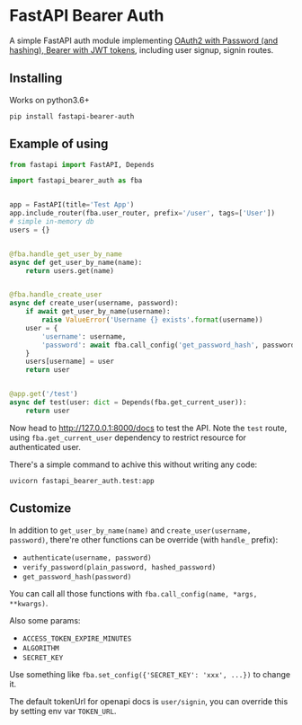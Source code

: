 # FastAPI Bearer Auth

A simple FastAPI auth module implementing [OAuth2 with Password (and hashing), Bearer with JWT tokens](https://fastapi.tiangolo.com/tutorial/security/oauth2-jwt/), including user signup, signin routes.


## Installing

Works on python3.6+

```shell
pip install fastapi-bearer-auth
```


## Example of using

```python
from fastapi import FastAPI, Depends

import fastapi_bearer_auth as fba


app = FastAPI(title='Test App')
app.include_router(fba.user_router, prefix='/user', tags=['User'])
# simple in-memory db
users = {}


@fba.handle_get_user_by_name
async def get_user_by_name(name):
    return users.get(name)


@fba.handle_create_user
async def create_user(username, password):
    if await get_user_by_name(username):
        raise ValueError('Username {} exists'.format(username))
    user = {
        'username': username,
        'password': await fba.call_config('get_password_hash', password),
    }
    users[username] = user
    return user


@app.get('/test')
async def test(user: dict = Depends(fba.get_current_user)):
    return user
```

Now head to http://127.0.0.1:8000/docs to test the API. Note the `test` route, using `fba.get_current_user` dependency to restrict resource for authenticated user.

There's a simple command to achive this without writing any code:

```shell
uvicorn fastapi_bearer_auth.test:app
```


## Customize

In addition to `get_user_by_name(name)` and `create_user(username, password)`, there're other functions can be override (with `handle_` prefix):

- `authenticate(username, password)`
- `verify_password(plain_password, hashed_password)`
- `get_password_hash(password)`

You can call all those functions with `fba.call_config(name, *args, **kwargs)`.


Also some params:

- `ACCESS_TOKEN_EXPIRE_MINUTES`
- `ALGORITHM`
- `SECRET_KEY`

Use something like `fba.set_config({'SECRET_KEY': 'xxx', ...})` to change it.


The default tokenUrl for openapi docs is `user/signin`, you can override this by setting env var `TOKEN_URL`.
